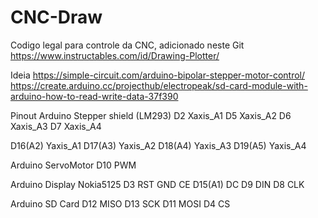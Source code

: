 # CNC-Draw


Codigo legal para controle da CNC, adicionado neste Git
https://www.instructables.com/id/Drawing-Plotter/

Ideia
https://simple-circuit.com/arduino-bipolar-stepper-motor-control/
https://create.arduino.cc/projecthub/electropeak/sd-card-module-with-arduino-how-to-read-write-data-37f390

Pinout
Arduino    Stepper shield (LM293)
  D2              Xaxis_A1
  D5              Xaxis_A2
  D6              Xaxis_A3
  D7              Xaxis_A4
  
  D16(A2)         Yaxis_A1
  D17(A3)         Yaxis_A2
  D18(A4)         Yaxis_A3
  D19(A5)         Yaxis_A4
  
Arduino    ServoMotor
  D10             PWM
  
  Arduino    Display Nokia5125
  D3              RST
  GND             CE
  D15(A1)         DC
  D9              DIN
  D8              CLK
  
  Arduino    SD Card
  D12             MISO
  D13             SCK
  D11             MOSI
  D4              CS
  
  
